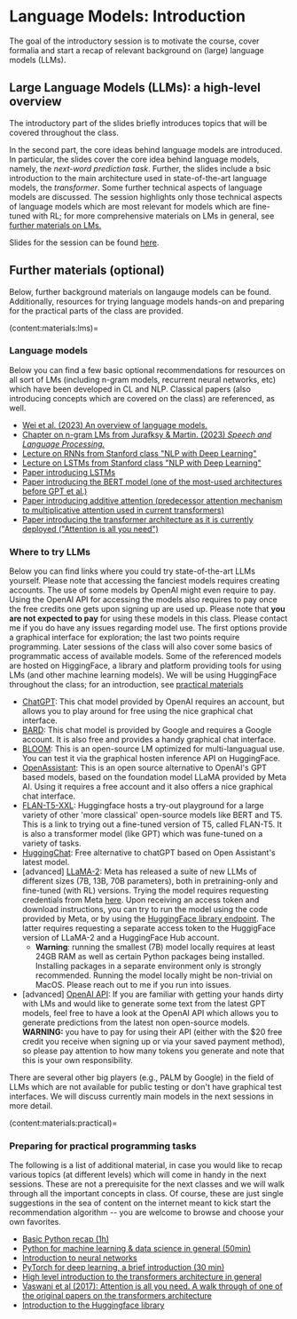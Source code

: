 # Language Models: Introduction

The goal of the introductory session is to motivate the course, cover formalia and start a recap of relevant background on (large) language models (LLMs).


## Large Language Models (LLMs): a high-level overview

The introductory part of the slides briefly introduces topics that will be covered throughout the class.

In the second part, the core ideas behind language models are introduced. In particular, the slides cover the core idea behind language models, namely, the *next-word prediction task*. Further, the slides include a bsic introduction to the main architecture used in state-of-the-art language models, the *transformer*. Some further technical aspects of language models are discussed. The session highlights only those technical aspects of language models which are most relevant for models which are fine-tuned with RL; for more comprehensive materials on LMs in general, see [further materials on LMs.](content:materials:lms)

Slides for the session can be found [here](<https://polina-tsvilodub.github.io/RL4LMT/01a-intro-LLMs.pdf>).

## Further materials (optional)

Below, further background materials on langauge models can be found. Additionally, resources for trying language models hands-on and preparing for the practical parts of the class are provided.

(content:materials:lms)=
### Language models

Below you can find a few basic optional recommendations for resources on all sort of LMs (including n-gram models, recurrent neural networks, etc) which have been developed in CL and NLP. Classical papers (also introducing concepts which are covered on the class) are referenced, as well.

* [Wei et al. (2023) An overview of language models.](https://arxiv.org/pdf/2303.05759.pdf)
* [Chapter on n-gram LMs from Jurafksy & Martin. (2023) *Speech and Language Processing.*](https://web.stanford.edu/~jurafsky/slp3/3.pdf)
* [Lecture on RNNs from Stanford class "NLP with Deep Learning"](https://www.youtube.com/watch?v=PLryWeHPcBs&list=PLoROMvodv4rOSH4v6133s9LFPRHjEmbmJ&index=5)
* [Lecture on LSTMs from Stanford class "NLP with Deep Learning"](https://www.youtube.com/watch?v=0LixFSa7yts&list=PLoROMvodv4rOSH4v6133s9LFPRHjEmbmJ&index=6)
* [Paper introducing LSTMs](https://www.bioinf.jku.at/publications/older/2604.pdf)
* [Paper introducing the BERT model (one of the most-used architectures before GPT et al.)](https://aclanthology.org/N19-1423.pdf)
* [Paper introducing additive attention (predecessor attention mechanism to multiplicative attention used in current transformers)](https://arxiv.org/pdf/1409.0473.pdf)
* [Paper introducing the transformer architecture as it is currently deployed ("Attention is all you need")](https://arxiv.org/pdf/1706.03762.pdf)

### Where to try LLMs

Below you can find links where you could try state-of-the-art LLMs yourself. Please note that accessing the fanciest models requires creating accounts. The use of some models by OpenAI might even require to pay. Using the OpenAI API for accessing the models also requires to pay once the free credits one gets upon signing up are used up. Please note that **you are not expected to pay** for using these models in this class. Please contact me if you do have any issues  regarding model use. The first options provide a graphical interface for exploration; the last two points require programming. Later sessions of the class will also cover some basics of programmatic access of available models. Some of the referenced models are hosted on HiggingFace, a library and platform providing tools for using LMs (and other machine learning models). We will be using HuggingFace throughout the class; for an introduction, see [practical materials](content:materials:practical)

* [ChatGPT](https://chat.openai.com/): This chat model provided by OpenAI requires an account, but allows you to play around for free using the nice graphical chat interface.
* [BARD](https://bard.google.com/chat): This chat model is provided by Google and requires a Google account. It is also free and provides a handy graphical chat interface.
* [BLOOM](https://huggingface.co/bigscience/bloom): This is an open-source LM optimized for multi-languagual use. You can test it via the graphical hosten inference API on HuggingFace.
* [OpenAssistant](https://open-assistant.io/chat): This is an open source alternative to OpenAI's GPT based models, based on the foundation model LLaMA provided by Meta AI. Using it requires a free account and it also offers a nice graphical chat interface.
* [FLAN-T5-XXL](https://huggingface.co/google/flan-t5-xxl): Huggingface hosts a try-out playground for a large variety of other 'more classical' open-source models like BERT and T5. This is a link to trying out a fine-tuned version of T5, called FLAN-T5. It is also a transformer model (like GPT) which was fune-tuned on a variety of tasks.
* [HuggingChat](https://huggingface.co/chat/): Free alternative to chatGPT based on Open Assistant's latest model.
* [advanced] [LLaMA-2](https://huggingface.co/blog/llama2): Meta has released a suite of new LLMs of different sizes (7B, 13B, 70B parameters), both in pretraining-only and fine-tuned (with RL) versions. Trying the model requires requesting credentials from Meta [here](https://ai.meta.com/resources/models-and-libraries/llama-downloads/). Upon receiving an access token and download instructions, you can try to run the model using the code provided by Meta, or by using the [HuggingFace library endpoint](https://huggingface.co/blog/llama2#inference). The latter requires requesting a separate access token to the HuggigFace version of LLaMA-2 and a HuggingFace Hub account.
  * **Warning**: running the smallest (7B) model locally requires at least 24GB RAM as well as certain Python packages being installed. Installing packages in a separate environment only is strongly recommended. Running the model locally might be non-trivial on MacOS. Please reach out to me if you run into issues.
* [advanced] [OpenAI API](https://platform.openai.com/docs/api-reference/introduction): If you are familiar with getting your hands dirty with LMs and would like to generate some text from the latest GPT models, feel free to have a look at the OpenAI API which allows you to generate predictions from the latest non open-source models. **WARNING:** you have to pay for using their API (either with the $20 free credit you receive when signing up or via your saved payment method), so please pay attention to how many tokens you generate and note that this is your own responsibility.

There are several other big players (e.g., PALM by Google) in the field of LLMs which are not available for public testing or don't have graphical test interfaces. We will discuss currently main models in the next sessions in more detail.

(content:materials:practical)=
### Preparing for practical programming tasks

The following is a list of additional material, in case you would like to recap various topics (at different levels) which will come in handy in the next sessions. These are not a prerequisite for the next classes and we will walk through all the important concepts in class. Of course, these are just single suggestions in the sea of content on the internet meant to kick start the recommendation algorithm -- you are welcome to browse and choose your own favorites.

* [Basic Python recap (1h)](https://www.youtube.com/watch?v=kqtD5dpn9C8)
* [Python for machine learning & data science in general (50min)](https://www.youtube.com/watch?v=7eh4d6sabA0)
* [Introduction to neural networks](https://youtu.be/aircAruvnKk)
* [PyTorch for deep learning, a brief introduction (30 min)](https://youtu.be/IC0_FRiX-sw)
* [High level introduction to the transformers architecture in general](https://youtu.be/SZorAJ4I-sA)
* [Vaswani et al (2017): Attention is all you need. A walk through of one of the original papers on the transformers architecture](https://youtu.be/iDulhoQ2pro)
* [Introduction to the Huggingface library](https://www.youtube.com/watch?v=QEaBAZQCtwE)

